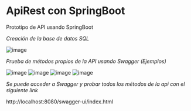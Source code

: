 # ApiRest con SpringBoot
Prototipo de API usando SpringBoot

*Creación de la base de datos SQL*


![image](https://github.com/brunomastro165/Parcial1P3/assets/127962081/ec0699e8-1e7a-4456-b2a1-7ac2b918908c)

*Prueba de métodos propios de la API usando Swagger (Ejemplos)*


![image](https://github.com/brunomastro165/Parcial1P3/assets/127962081/0c56e589-bd78-4e60-8cfc-b5dbfc30d58e)
![image](https://github.com/brunomastro165/Parcial1P3/assets/127962081/445504a3-979a-4a72-be6e-0af10aa3372d)
![image](https://github.com/brunomastro165/Parcial1P3/assets/127962081/ace4b183-9338-4310-b439-92db7dbfb242)
![image](https://github.com/brunomastro165/Parcial1P3/assets/127962081/69276b78-3426-4a02-ac27-d6a1e58ddf76)

*Se puede acceder a Swagger y probar todos los métodos de la api con el siguiente link*

http://localhost:8080/swagger-ui/index.html
